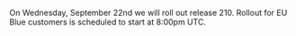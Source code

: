 
On Wednesday, September 22nd we will roll out release 210. Rollout for EU Blue customers is scheduled to start at 8:00pm UTC.
